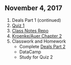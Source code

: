 ## November 4, 2017
1. Deals Part 1 (continued)
2. [Quiz 1](https://docs.google.com/forms/d/e/1FAIpQLSehrcVHecqZYBZT2h-m8kCVkRJiFEmMrV1hAYlK4uhJtRQ3SQ/viewform?usp=sf_link)
3. [Class Notes Repo](https://classroom.github.com/a/1p7pYW9O)
4. [Kroenke/Auer Chapter 2](../Slides/L2_SQL_Select_Queries.pdf)
5. Classwork and Homework
    * Complete [Deals Part 2](https://github.com/christopherhuntley/is510-deals-database#part-2-select-queries)
    * DataCamp
    * Study for Quiz 2  
